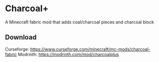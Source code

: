 # Charcoal+

A Minecraft fabric mod that adds coal/charcoal pieces and charcoal block

## Download

Curseforge: https://www.curseforge.com/minecraft/mc-mods/charcoal-fabric
Modrinth: https://modrinth.com/mod/charcoalplus
